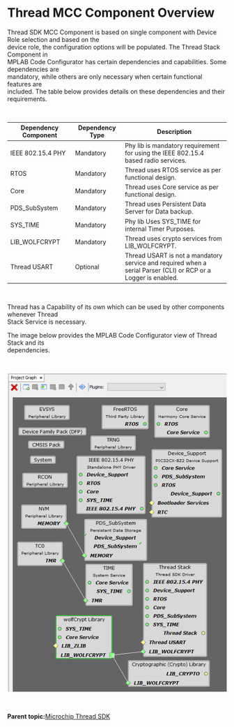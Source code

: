 # Thread MCC Component Overview

Thread SDK MCC Component is based on single component with Device Role selection and based on the<br /> device role, the configuration options will be populated. The Thread Stack Component in<br /> MPLAB Code Configurator has certain dependencies and capabilities. Some dependencies are<br /> mandatory, while others are only necessary when certain functional features are<br /> included. The table below provides details on these dependencies and their<br /> requirements.

<br />

|Dependency Component|Dependency Type|Description|
|--------------------|---------------|-----------|
|IEEE 802.15.4 PHY|Mandatory|Phy lib is mandatory requirement for using the IEEE 802.15.4<br /> based radio services.|
|RTOS|Mandatory|Thread uses RTOS service as per functional design.|
|Core|Mandatory|Thread uses Core service as per functional design.|
|PDS\_SubSystem|Mandatory|Thread uses Persistent Data Server for Data backup.|
|SYS\_TIME|Mandatory|Phy lib Uses SYS\_TIME for internal Timer Purposes.|
|LIB\_WOLFCRYPT|Mandatory|Thread uses crypto services from LIB\_WOLFCRYPT.|
|Thread USART|Optional|Thread USART is not a mandatory service and required when a<br /> serial Parser \(CLI\) or RCP or a Logger is enabled.|

<br />

Thread has a Capability of its own which can be used by other components whenever Thread<br /> Stack Service is necessary.

The image below provides the MPLAB Code Configurator view of Thread Stack and its<br /> dependencies.

<br />

![](GUID-03E3D7E1-1753-4E9E-9BFC-A11B71807F75-low.png)

<br />

**Parent topic:**[Microchip Thread SDK](GUID-35F8786B-0912-4736-BD9F-7975E01A9D0E.md)

